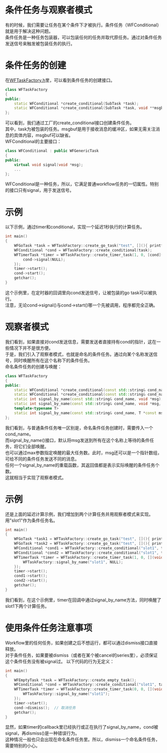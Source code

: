 # 条件任务与观察者模式

有的时候，我们需要让任务在某个条件下才被执行。条件任务（WFConditional）就是用于解决这种问题。  
条件任务是一种任务包装器，可以包装任何的任务并取代原任务。通过对条件任务发送信号来触发被包装任务的执行。  

# 条件任务的创建
在[WFTaskFactory.h](/src/factory/WFTaskFactory.h)里，可以看到条件任务的创建接口。
~~~cpp
class WFTaskFactory
{
public:
    static WFConditional *create_conditional(SubTask *task);
    static WFConditional *create_conditional(SubTask *task, void **msgbuf);
};
~~~
可以看到，我们通过工厂的create_conditional接口创建条件任务。  
其中，task为被包装的任务。msgbuf是用于接收消息的缓冲区，如果无需关注消息的具体内容，msgbuf可以缺省。  
WFConditional的主要接口：
~~~cpp
class WFConditional : public WFGenericTask
{
public:
    virtual void signal(void *msg);
    ...
};
~~~
WFConditional是一种任务，所以，它满足普通workflow任务的一切属性。特别的接口只有signal，用于发送信号。  

# 示例

以下示例，通过timer和conditional，实现一个延迟1秒执行的计算任务。
~~~cpp
int main()
{
    WFGoTask *task = WFTaskFactory::create_go_task("test", [](){ printf("Done\n"); });
    WFConditional *cond = WFTaskFactory::create_conditional(task);
    WFTimerTask *timer = WFTaskFactory::create_timer_task(1, 0, [cond](void *){
        cond->signal(NULL);
    });
    timer->start();
    cond->start();
    getchar();
}
~~~
这个示例里，在定时器的回调里向cond发送信号，让被包装的go task可以被执行。  
注意，无论cond->signal()与cond->start()哪一个先被调用，程序都完全正确。  

# 观察者模式

我们看到，如果直接对cond发送信息，需要发送者直接持有cond的指针，这在一些情况下并不是很方便。  
于是，我们引入了观察者模式，也就是命名的条件任务。通过向某个名称发送信号，同时唤醒所有在这个名称下的条件任务。  
命名条件任务的创建与唤醒：
~~~cpp
class WFTaskFactory
{
public:
    static WFConditional *create_conditional(const std::string& cond_name, SubTask *task);
    static WFConditional *create_conditional(const std::string& cond_name, SubTask *task, void **msgbuf);
    static int signal_by_name(const std::string& cond_name, void *msg);
    static int signal_by_name(const std::string& cond_name, void *msg, size_t max);
    template<typename T>
    static int signal_by_name(const std::string& cond_name, T *const msg[], size_t max);
};
~~~
我们看到，与普通条件任务唯一区别是，命名条件任务创建时，需要传入一个cond_name。  
而signal_by_name()接口，默认将msg发送到所有在这个名称上等待的条件任务，将它们全部唤醒。  
也可以通过max参数指定唤醒的最大任务数。此时，msg还可以是一个指针数组，可给不同的条件任务发送不同的消息。  
任何一个signal_by_name的重载函数，其返回值都是表示实际唤醒的条件任务个数。  
这就相当于实现了观察者模式。  

# 示例
还是上面的延迟计算示例，我们增加到两个计算任务并用观察者模式来实现。用"slot1"作为条件任务名。
~~~cpp
int main()
{
    WFGoTask *task1 = WFTaskFactory::create_go_task("test", [](){ printf("test1 done\n"); });
    WFGoTask *task2 = WFTaskFactory::create_go_task("test", [](){ printf("test2 done\n"); });
    WFConditional *cond1 = WFTaskFactory::create_conditional("slot1", task1);
    WFConditional *cond2 = WFTaskFactory::create_conditional("slot1", task2);
    WFTimerTask *timer = WFTaskFactory::create_timer_task(1, 0, [](void *){
        WFTaskFactory::signal_by_name("slot1", NULL);
    });
    timer->start();
    cond1->start();
    cond2->start();
    getchar();
}
~~~
我们看到，在这个示例里，timer在回调中通过signal_by_name方法，同时唤醒了slot1下两个计算任务。  

# 使用条件任务注意事项

Workflow里的任何任务，如果创建之后不想运行，都可以通过dismiss接口直接释放。  
对于条件任务，如果要被dismiss（或者在某个被cancel的series里），必须保证这个条件任务没有被signal过。
以下代码的行为无定义：
~~~cpp
int main()
{
    WFEmptyTask *task = WFTaskFactory::create_empty_task();
    WFConditional *cond = WFTaskFactory::create_conditional("slot1", task);
    WFTimerTask *timer = WFTaskFactory::create_timer_task(0, 0, [](void *) {
        WFTaskFactory::signal_by_name("slot1");
    });
    timer->start();
    cond->dismiss();  // 取消任务
    getchar();
}
~~~
显然，如果timer的callback里已经执行或正在执行了signal_by_name，cond被signal，再dismiss()是一种错误行为。  
这种情况一般也只会出现在命名条件任务里。所以，dismiss一个命名条件任务，需要特别的小心。  
